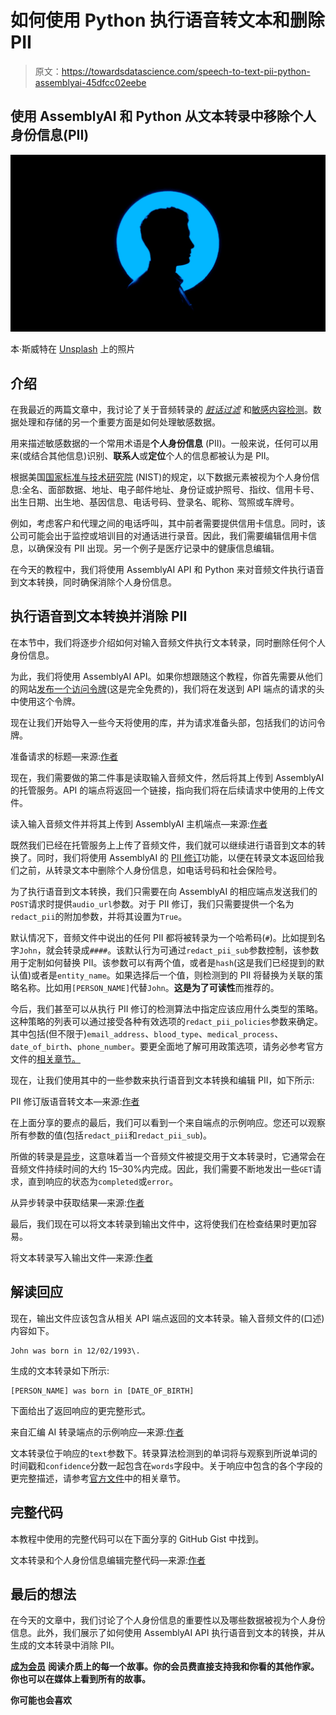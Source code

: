 # 如何使用 Python 执行语音转文本和删除 PII

> 原文：<https://towardsdatascience.com/speech-to-text-pii-python-assemblyai-45dfcc02eebe>

## 使用 AssemblyAI 和 Python 从文本转录中移除个人身份信息(PII)

![](img/37b59032a6491817cc795679e70fea8c.png)

本·斯威特在 [Unsplash](https://unsplash.com/s/photos/identity?utm_source=unsplash&utm_medium=referral&utm_content=creditCopyText) 上的照片

## 介绍

在我最近的两篇文章中，我讨论了关于音频转录的 [*脏话过滤*](/profanity-filtering-audio-files-python-3dd2335bc567) 和[敏感内容检测](/content-moderation-python-assemblyai-4a09ca61d346)。数据处理和存储的另一个重要方面是如何处理敏感数据。

用来描述敏感数据的一个常用术语是**个人身份信息** (PII)。一般来说，任何可以用来(或结合其他信息)识别、**联系人**或**定位**个人的信息都被认为是 PII。

根据美国[国家标准与技术研究院](https://www.nist.gov/publications/guide-protecting-confidentiality-personally-identifiable-information-pii) (NIST)的规定，以下数据元素被视为个人身份信息:全名、面部数据、地址、电子邮件地址、身份证或护照号、指纹、信用卡号、出生日期、出生地、基因信息、电话号码、登录名、昵称、驾照或车牌号。

例如，考虑客户和代理之间的电话呼叫，其中前者需要提供信用卡信息。同时，该公司可能会出于监控或培训目的对通话进行录音。因此，我们需要编辑信用卡信息，以确保没有 PII 出现。另一个例子是医疗记录中的健康信息编辑。

在今天的教程中，我们将使用 AssemblyAI API 和 Python 来对音频文件执行语音到文本转换，同时确保消除个人身份信息。

## 执行语音到文本转换并消除 PII

在本节中，我们将逐步介绍如何对输入音频文件执行文本转录，同时删除任何个人身份信息。

为此，我们将使用 AssemblyAI API。如果你想跟随这个教程，你首先需要从他们的网站[发布一个访问令牌](https://app.assemblyai.com/signup)(这是完全免费的)，我们将在发送到 API 端点的请求的头中使用这个令牌。

现在让我们开始导入一些今天将使用的库，并为请求准备头部，包括我们的访问令牌。

准备请求的标题—来源:[作者](https://gmyrianthous.medium.com/)

现在，我们需要做的第二件事是读取输入音频文件，然后将其上传到 AssemblyAI 的托管服务。API 的端点将返回一个链接，指向我们将在后续请求中使用的上传文件。

读入输入音频文件并将其上传到 AssemblyAI 主机端点—来源:[作者](https://gmyrianthous.medium.com/)

既然我们已经在托管服务上上传了音频文件，我们就可以继续进行语音到文本的转换了。同时，我们将使用 AssemblyAI 的 [PII 修订](https://docs.assemblyai.com/audio-intelligence#pii-redaction)功能，以便在转录文本返回给我们之前，从转录文本中删除个人身份信息，如电话号码和社会保险号。

为了执行语音到文本转换，我们只需要在向 AssemblyAI 的相应端点发送我们的`POST`请求时提供`audio_url`参数。对于 PII 修订，我们只需要提供一个名为`redact_pii`的附加参数，并将其设置为`True`。

默认情况下，音频文件中说出的任何 PII 都将被转录为一个哈希码(`#`)。比如提到名字`John`，就会转录成`####`。该默认行为可通过`redact_pii_sub`参数控制，该参数用于定制如何替换 PII。该参数可以有两个值，或者是`hash`(这是我们已经提到的默认值)或者是`entity_name`。如果选择后一个值，则检测到的 PII 将替换为关联的策略名称。比如用`[PERSON_NAME]`代替`John`。**这是为了可读性**而推荐的。

今后，我们甚至可以从执行 PII 修订的检测算法中指定应该应用什么类型的策略。这种策略的列表可以通过接受各种有效选项的`redact_pii_policies`参数来确定。其中包括(但不限于)`email_address`、`blood_type`、`medical_process`、`date_of_birth`、`phone_number`。要更全面地了解可用政策选项，请务必参考官方文件的[相关章节。](https://docs.assemblyai.com/audio-intelligence#pii-redaction)

现在，让我们使用其中的一些参数来执行语音到文本转换和编辑 PII，如下所示:

PII 修订版语音转文本—来源:[作者](https://gmyrianthous.medium.com/)

在上面分享的要点的最后，我们可以看到一个来自端点的示例响应。您还可以观察所有参数的值(包括`redact_pii`和`redact_pii_sub`)。

所做的转录是[异步](https://docs.assemblyai.com/#processing-times)，这意味着当一个音频文件被提交用于文本转录时，它通常会在音频文件持续时间的大约 15–30%内完成。因此，我们需要不断地发出一些`GET`请求，直到响应的状态为`completed`或`error`。

从异步转录中获取结果—来源:[作者](https://gmyrianthous.medium.com/)

最后，我们现在可以将文本转录到输出文件中，这将使我们在检查结果时更加容易。

将文本转录写入输出文件—来源:[作者](https://gmyrianthous.medium.com/)

## 解读回应

现在，输出文件应该包含从相关 API 端点返回的文本转录。输入音频文件的(口述)内容如下。

```
John was born in 12/02/1993\. 
```

生成的文本转录如下所示:

```
[PERSON_NAME] was born in [DATE_OF_BIRTH]
```

下面给出了返回响应的更完整形式。

来自汇编 AI 转录端点的示例响应—来源:[作者](https://gmyrianthous.medium.com/)

文本转录位于响应的`text`参数下。转录算法检测到的单词将与观察到所说单词的时间戳和`confidence`分数一起包含在`words`字段中。关于响应中包含的各个字段的更完整描述，请参考[官方文件](https://docs.assemblyai.com/reference#transcript)中的相关章节。

## 完整代码

本教程中使用的完整代码可以在下面分享的 GitHub Gist 中找到。

文本转录和个人身份信息编辑完整代码—来源:[作者](https://gmyrianthous.medium.com/)

## 最后的想法

在今天的文章中，我们讨论了个人身份信息的重要性以及哪些数据被视为个人身份信息。此外，我们展示了如何使用 AssemblyAI API 执行语音到文本的转换，并从生成的文本转录中消除 PII。

[**成为会员**](https://gmyrianthous.medium.com/membership) **阅读介质上的每一个故事。你的会员费直接支持我和你看的其他作家。你也可以在媒体上看到所有的故事。**

[](https://gmyrianthous.medium.com/membership)  

**你可能也会喜欢**

[](/sentiment-analysis-assemblyai-python-a4686967e0fc)  [](/real-time-speech-recognition-python-assemblyai-13d35eeed226) 